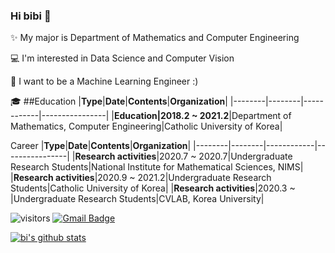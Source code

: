 ### Hi bibi 👋

✨ My major is Department of Mathematics and Computer Engineering

💻 I'm interested in Data Science and Computer Vision

🚀 I want to be a Machine Learning Engineer :)

🎓 ##Education
|**Type**|**Date**|**Contents**|**Organization**|
|--------|--------|------------|----------------|
|**Education|2018.2 ~ 2021.2**|Department of Mathematics, Computer Engineering|Catholic University of Korea|

Career
|**Type**|**Date**|**Contents**|**Organization**|
|--------|--------|------------|----------------|
|**Research activities**|2020.7 ~ 2020.7|Undergraduate Research Students|National Institute for Mathematical Sciences, NIMS|
|**Research activities**|2020.9 ~ 2021.2|Undergraduate Research Students|Catholic University of Korea|
|**Research activities**|2020.3 ~       |Undergraduate Research Students|CVLAB, Korea University|

![visitors](https://visitor-badge.glitch.me/badge?page_id=bluvory.visitor-badge)
 [![Gmail Badge](https://img.shields.io/badge/Gmail-d14836?style=flat-square&logo=Gmail&logoColor=white&link=mailto:rupihw@gmail.com)](mailto:rupihw@gmail.com)

[![bi's github stats](https://github-readme-stats.vercel.app/api?username=bluvory&count_private=true&show_icons=true&theme=ayu-mirage)](https://github.com/anuraghazra/github-readme-stats)


<!--
**bluvory/bluvory** is a ✨ _special_ ✨ repository because its `README.md` (this file) appears on your GitHub profile.


- 🔭 I’m currently working on ...
- 🌱 I’m currently learning ...
- 👯 I’m looking to collaborate on ...
- 🤔 I’m looking for help with ...
- 💬 Ask me about ...
- 📫 How to reach me: ...
- 😄 Pronouns: ...
- ⚡ Fun fact: ...
-->
<div align=center>
	
